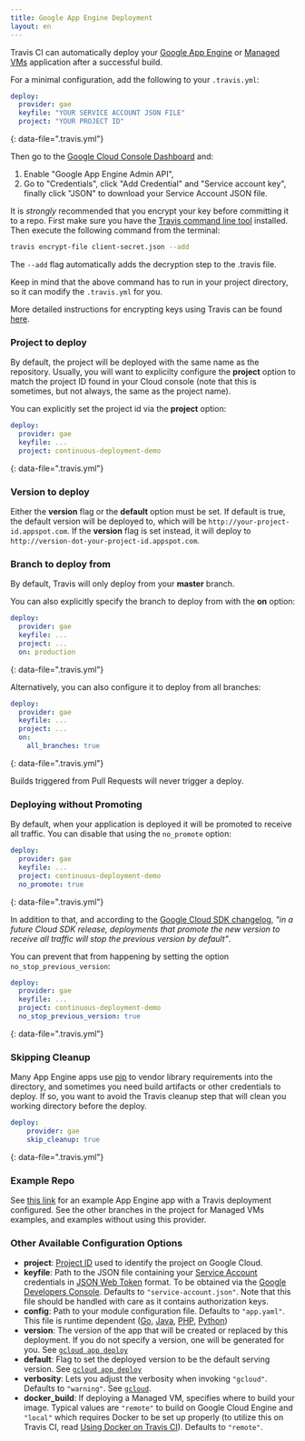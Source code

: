 ```yaml
---
title: Google App Engine Deployment
layout: en
---
```


Travis CI can automatically deploy your [Google App Engine](https://cloud.google.com/appengine/docs) or [Managed VMs](https://cloud.google.com/appengine/docs/managed-vms/) application after a successful build.

For a minimal configuration, add the following to your `.travis.yml`:

```yaml
deploy:
  provider: gae
  keyfile: "YOUR SERVICE ACCOUNT JSON FILE"
  project: "YOUR PROJECT ID"
```

{: data-file=".travis.yml"}

Then go to the [Google Cloud Console Dashboard](http://console.developers.google.com) and:

1. Enable "Google App Engine Admin API",
2. Go to "Credentials", click "Add Credential" and "Service account key", finally click "JSON" to download your Service Account JSON file.

It is *strongly* recommended that you encrypt your key before committing it to a repo.
First make sure you have the [Travis command line tool](https://github.com/travis-ci/travis.rb#readme) installed.
Then execute the following command from the terminal:

```bash
travis encrypt-file client-secret.json --add
```

The `--add` flag automatically adds the decryption step to the .travis file.

Keep in mind that the above command has to run in your project directory, so it can modify the `.travis.yml` for you.

More detailed instructions for encrypting keys using Travis can be found [here](/user/encrypting-files/).

### Project to deploy

By default, the project will be deployed with the same name as the repository. Usually, you will want to explicilty configure the **project** option to match the project ID found in your Cloud console (note that this is sometimes, but not always, the same as the project name).

You can explicitly set the project id via the **project** option:

```yaml
deploy:
  provider: gae
  keyfile: ...
  project: continuous-deployment-demo
```

{: data-file=".travis.yml"}

### Version to deploy

Either the **version** flag or the **default** option must be set. If default is true, the default version will be deployed to, which will be `http://your-project-id.appspot.com`. If the **version** flag is set instead, it will deploy to `http://version-dot-your-project-id.appspot.com`.

### Branch to deploy from

By default, Travis will only deploy from your **master** branch.

You can also explicitly specify the branch to deploy from with the **on** option:

```yaml
deploy:
  provider: gae
  keyfile: ...
  project: ...
  on: production
```

{: data-file=".travis.yml"}

Alternatively, you can also configure it to deploy from all branches:

```yaml
deploy:
  provider: gae
  keyfile: ...
  project: ...
  on:
    all_branches: true
```

{: data-file=".travis.yml"}

Builds triggered from Pull Requests will never trigger a deploy.

### Deploying without Promoting

By default, when your application is deployed it will be promoted to receive all traffic. You can disable that using the `no_promote` option:

```yaml
deploy:
  provider: gae
  keyfile: ...
  project: continuous-deployment-demo
  no_promote: true
```

{: data-file=".travis.yml"}

In addition to that, and according to the [Google Cloud SDK changelog](https://cloud.google.com/sdk/release_notes#0981_20151007), *"in a future Cloud SDK release, deployments that promote the new version to receive all traffic will stop the previous version by default"*.

You can prevent that from happening by setting the option `no_stop_previous_version`:

```yaml
deploy:
  provider: gae
  keyfile: ...
  project: continuous-deployment-demo
  no_stop_previous_version: true
```

{: data-file=".travis.yml"}

### Skipping Cleanup

Many App Engine apps use [pip](https://pip.pypa.io/en/latest/installing.html) to vendor library requirements into the directory, and sometimes you need build artifacts or other
credentials to deploy. If so, you want to avoid the Travis cleanup step that will clean you working directory before the deploy.

```yaml
deploy:
    provider: gae
    skip_cleanup: true
```

{: data-file=".travis.yml"}

### Example Repo

See [this link](https://github.com/googlecloudplatform/continuous-deployment-demo/tree/appengine_travis_deploy) for an example
App Engine app with a Travis deployment configured. See the other branches in the project for Managed VMs examples, and examples
without using this provider.

### Other Available Configuration Options

- **project**: [Project ID](https://developers.google.com/console/help/new/#projectnumber) used to identify the project on Google Cloud.
- **keyfile**: Path to the JSON file containing your [Service Account](https://developers.google.com/console/help/new/#serviceaccounts) credentials in [JSON Web Token](https://tools.ietf.org/html/rfc7519) format. To be obtained via the [Google Developers Console](https://console.developers.google.com/project/_/apiui/credential). Defaults to `"service-account.json"`. Note that this file should be handled with care as it contains authorization keys.
- **config**: Path to your module configuration file. Defaults to `"app.yaml"`. This file is runtime dependent ([Go](https://cloud.google.com/appengine/docs/go/config/appconfig), [Java](https://cloud.google.com/appengine/docs/java/config/appconfig), [PHP](https://cloud.google.com/appengine/docs/php/config/appconfig), [Python](https://cloud.google.com/appengine/docs/python/config/appconfig))
- **version**: The version of the app that will be created or replaced by this deployment. If you do not specify a version, one will be generated for you. See [`gcloud app deploy`](https://cloud.google.com/sdk/gcloud/reference/app/deploy)
- **default**: Flag to set the deployed version to be the default serving version. See [`gcloud app deploy`](https://cloud.google.com/sdk/gcloud/reference/app/deploy)
- **verbosity**: Lets you adjust the verbosity when invoking `"gcloud"`. Defaults to `"warning"`. See [`gcloud`](https://cloud.google.com/sdk/gcloud/reference/).
- **docker_build**: If deploying a Managed VM, specifies where to build your image. Typical values are `"remote"` to build on Google Cloud Engine and `"local"` which requires Docker to be set up properly (to utilize this on Travis CI, read [Using Docker on Travis CI](https://blog.travis-ci.com/2015-08-19-using-docker-on-travis-ci/)). Defaults to `"remote"`.
